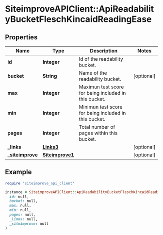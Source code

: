 # SiteimproveAPIClient::ApiReadabilityBucketFleschKincaidReadingEase

## Properties

| Name | Type | Description | Notes |
| ---- | ---- | ----------- | ----- |
| **id** | **Integer** | Id of the readability bucket. |  |
| **bucket** | **String** | Name of the readability bucket. | [optional] |
| **max** | **Integer** | Maximun test score for being included in this bucket. |  |
| **min** | **Integer** | Minimun test score for being included in this bucket. |  |
| **pages** | **Integer** | Total number of pages within this bucket. |  |
| **_links** | [**Links3**](Links3.md) |  | [optional] |
| **_siteimprove** | [**Siteimprove1**](Siteimprove1.md) |  | [optional] |

## Example

```ruby
require 'siteimprove_api_client'

instance = SiteimproveAPIClient::ApiReadabilityBucketFleschKincaidReadingEase.new(
  id: null,
  bucket: null,
  max: null,
  min: null,
  pages: null,
  _links: null,
  _siteimprove: null
)
```

